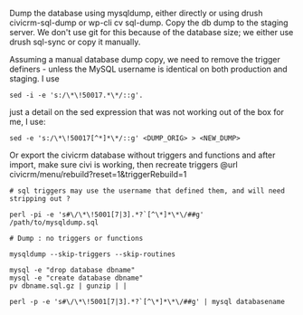 Dump the database using mysqldump, either directly or using drush civicrm-sql-dump or wp-cli cv sql-dump. Copy the db dump to the staging server. We don't use git for this because of the database size; we either use drush sql-sync or copy it manually.

Assuming a manual database dump copy, we need to remove the trigger definers - unless the MySQL username is identical on both production and staging. I use 

```shell
sed -i -e 's:/\*\!50017.*\*/::g'.
```

just a detail on the sed expression that was not working out of the box for me, I use:

```shell
sed -e 's:/\*\!50017[^*]*\*/::g' <DUMP_ORIG> > <NEW_DUMP>
```

Or export the civicrm database without triggers and functions and after import, make sure civi is working, then recreate triggers @url civicrm/menu/rebuild?reset=1&triggerRebuild=1

```shell
# sql triggers may use the username that defined them, and will need stripping out ?

perl -pi -e 's#\/\*\!5001[7|3].*?`[^\*]*\*\/##g' /path/to/mysqldump.sql

# Dump : no triggers or functions

mysqldump --skip-triggers --skip-routines

mysql -e "drop database dbname"
mysql -e "create database dbname"
pv dbname.sql.gz | gunzip | |

perl -p -e 's#\/\*\!5001[7|3].*?`[^\*]*\*\/##g' | mysql databasename
```